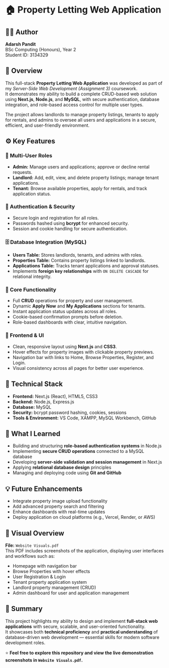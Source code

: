 # 🏠 Property Letting Web Application

## 👨‍💻 Author
**Adarsh Pandit**  
BSc Computing (Honours), Year 2  
Student ID: 3134329  



## 📖 Overview
This full-stack **Property Letting Web Application** was developed as part of my *Server-Side Web Development (Assignment 3)* coursework.  
It demonstrates my ability to build a complete CRUD-based web solution using **Next.js**, **Node.js**, and **MySQL**, with secure authentication, database integration, and role-based access control for multiple user types.

The project allows landlords to manage property listings, tenants to apply for rentals, and admins to oversee all users and applications in a secure, efficient, and user-friendly environment.



## ⚙️ Key Features

### 👥 Multi-User Roles
- **Admin:** Manage users and applications; approve or decline rental requests.  
- **Landlord:** Add, edit, view, and delete property listings; manage tenant applications.  
- **Tenant:** Browse available properties, apply for rentals, and track application status.

### 🔐 Authentication & Security
- Secure login and registration for all roles.  
- Passwords hashed using **bcrypt** for enhanced security.  
- Session and cookie handling for secure authentication.

### 🗄️ Database Integration (MySQL)
- **Users Table:** Stores landlords, tenants, and admins with roles.  
- **Properties Table:** Contains property listings linked to landlords.  
- **Applications Table:** Tracks tenant applications and approval statuses.  
- Implements **foreign key relationships** with `ON DELETE CASCADE` for relational integrity.

### 🧱 Core Functionality
- Full **CRUD** operations for property and user management.  
- Dynamic **Apply Now** and **My Applications** sections for tenants.  
- Instant application status updates across all roles.  
- Cookie-based confirmation prompts before deletion.  
- Role-based dashboards with clear, intuitive navigation.

### 🎨 Frontend & UI
- Clean, responsive layout using **Next.js** and **CSS3**.  
- Hover effects for property images with clickable property previews.  
- Navigation bar with links to Home, Browse Properties, Register, and Login.  
- Visual consistency across all pages for better user experience.



## 🧩 Technical Stack
- **Frontend:** Next.js (React), HTML5, CSS3  
- **Backend:** Node.js, Express.js  
- **Database:** MySQL  
- **Security:** bcrypt password hashing, cookies, sessions  
- **Tools & Environment:** VS Code, XAMPP, MySQL Workbench, GitHub  



## 🚀 What I Learned
- Building and structuring **role-based authentication systems** in Node.js  
- Implementing **secure CRUD operations** connected to a MySQL database  
- Developing **server-side validation and session management** in Next.js  
- Applying **relational database design** principles  
- Managing and deploying code using **Git and GitHub**



## 💡 Future Enhancements
- Integrate property image upload functionality  
- Add advanced property search and filtering  
- Enhance dashboards with real-time updates  
- Deploy application on cloud platforms (e.g., Vercel, Render, or AWS)  



## 📄 Visual Overview
**File:** `Website Visuals.pdf`  
This PDF includes screenshots of the application, displaying user interfaces and workflows such as:
- Homepage with navigation bar  
- Browse Properties with hover effects  
- User Registration & Login  
- Tenant property application system  
- Landlord property management (CRUD)  
- Admin dashboard for user and application management  



## 🧠 Summary
This project highlights my ability to design and implement **full-stack web applications** with secure, scalable, and user-oriented functionality.  
It showcases both **technical proficiency** and **practical understanding** of database-driven web development — essential skills for modern software development roles.



⭐ **Feel free to explore this repository and view the live demonstration screenshots in `Website Visuals.pdf`.**
